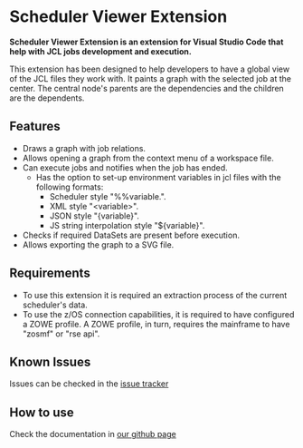 # Scheduler Viewer Extension

**Scheduler Viewer Extension is an extension for Visual Studio Code that help with JCL jobs development and execution.**

This extension has been designed to help developers to have a global view of the JCL files they work with. It paints a graph with the selected job at the center. The central node's parents are the dependencies and the children are the dependents.

## Features

- Draws a graph with job relations.
- Allows opening a graph from the context menu of a workspace file.
- Can execute jobs and notifies when the job has ended.
  - Has the option to set-up environment variables in jcl files with the following formats:
    - Scheduler style "%%variable.".
    - XML style "\<variable\>".
    - JSON style "{variable}".
    - JS string interpolation style "${variable}".
- Checks if required DataSets are present before execution.
- Allows exporting the graph to a SVG file.

## Requirements

- To use this extension it is required an extraction process of the current scheduler's data.
- To use the z/OS connection capabilities, it is required to have configured a ZOWE profile. A ZOWE profile, in turn, requires the mainframe to have "zosmf" or "rse api".

## Known Issues

Issues can be checked in the [issue tracker](https://github.com/NEORIS-ZDEVOPS/JD-Graph/issues)

## How to use

Check the documentation in [our github page](https://github.com/NEORIS-ZDEVOPS/JD-Graph/tree/master/doc)